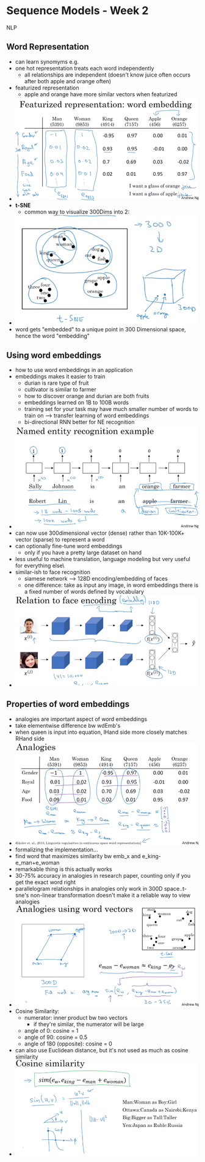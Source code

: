 # Sequence Models - Week 2

NLP

## Word Representation

- can learn synomyms e.g.
- one hot representation treats each word independently
  - all relationships are independent (doesn't know juice often occurs after both apple and orange often)
- featurized representation
  - apple and orange have more similar vectors when featurized
- ![img](https://github.com/chriseal/deep_learning_ai/blob/master/5_SequenceModels/week2/5wk2_featurized_word_embeddings.png)
- **t-SNE**
  - common way to visualize 300Dims into 2: 
- ![img](https://github.com/chriseal/deep_learning_ai/blob/master/5_SequenceModels/week2/5wk2_tsne.png)
- word gets "embedded" to a unique point in 300 Dimensional space, hence the word "embedding"   

## Using word embeddings

- how to use word embeddings in an application
- embeddings makes it easier to train
  - durian is rare type of fruit
  - cultivator is similar to farmer
  - how to discover orange and durian are both fruits
  - embeddings learned on 1B to 100B words
  - training set for your task may have much smaller number of words to train on
    --> transfer learning of word embeddings
  - bi-directional RNN better for NE recognition
- ![img](https://github.com/chriseal/deep_learning_ai/blob/master/5_SequenceModels/week2/5wk2_NE_rec_ex.png)
- can now use 300dimensional vector (dense) rather than 10K-100K+ vector (sparse) to represent a word
- can optionally fine-tune word embeddings
  - only if you have a pretty large dataset on hand
- less useful to machine translation, language modeling but very useful for everything else\
- similar-ish to face recognition
  - siamese network --> 128D encoding/embedding of faces
  - one difference: take as input any image, in word embeddings there is a fixed number of words defined by vocabulary
- ![img](https://github.com/chriseal/deep_learning_ai/blob/master/5_SequenceModels/week2/5wk2_face_rec.png)

## Properties of word embeddings

- analogies are important aspect of word embeddings
- take elementwise difference bw wdEmb's
- when queen is input into equation, lHand side more closely matches RHand side
- ![img](https://github.com/chriseal/deep_learning_ai/blob/master/5_SequenceModels/week2/5wk2_analogies.png)
- formalizing the implementation...
- find word that maximizes similarity bw emb_x and e_king-e_man+e_woman
- remarkable thing is this actually works
- 30-75% accuracy in analogies in research paper, counting only if you get the exact word right
- parallelogram relationships in analogies only work in 300D space..t-sne's non-linear transformation doesn't make it a reliable way to view analogies
- ![img](https://github.com/chriseal/deep_learning_ai/blob/master/5_SequenceModels/week2/5wk2_analogies_explained.png)
- Cosine Similarity:
  - numerator: inner product bw two vectors
    - if they're similar, the numerator will be large
  - angle of 0: cosine = 1
  - angle of 90: cosine = 0.5
  - angle of 180 (opposite): cosine = 0
- can also use Euclidean distance, but it's not used as much as cosine similarity
- ![img](https://github.com/chriseal/deep_learning_ai/blob/master/5_SequenceModels/week2/5wk2_cosine_similarity.png)

